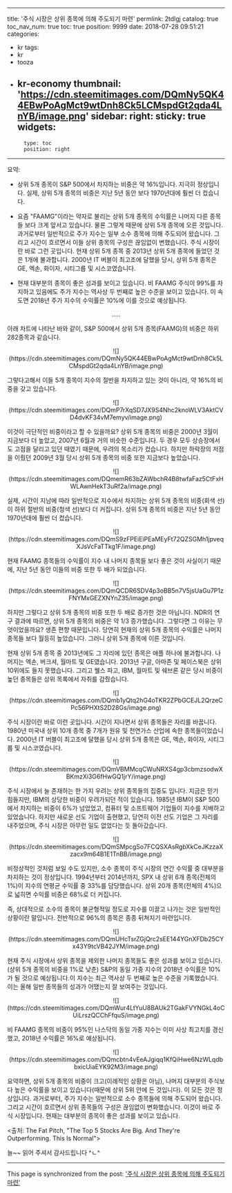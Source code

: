 
---
title: '주식 시장은 상위 종목에 의해 주도되기 마련'
permlink: 2tdlgj
catalog: true
toc_nav_num: true
toc: true
position: 9999
date: 2018-07-28 09:51:21
categories:
- kr
tags:
- kr
- tooza
- kr-economy
thumbnail: 'https://cdn.steemitimages.com/DQmNy5QK44EBwPoAgMct9wtDnh8Ck5LCMspdGt2qda4LnYB/image.png'
sidebar:
    right:
        sticky: true
widgets:
    -
        type: toc
        position: right
---


요약: 

- 상위 5개 종목이 S&P 500에서 차지하는 비중은 약 16%입니다. 지극히 정상입니다. 실제, 상위 5개 종목의 비중은 지난 5년 동안 보다 1970년대에 훨씬 더 컸습니다. 

- 요즘 "FAAMG"이라는 약자로 불리는 상위 5개 종목의 수익률은 나머지 다른 종목들 보다 크게 앞서고 있습니다. 물론 그렇게 때문에 상위 5개 종목에 오른 것입니다. 과거로부터 일반적으로 주가 지수는 일부 소수 종목에 의해 주도되어 왔습니다. 그리고 시간이 흐르면서 이들 상위 종목의 구성은 끊임없이 변했습니다. 주식 시장이란 바로 그런 곳입니다. 현재 상위 5개 종목 중 2013년 상위 5개 종목에 들었던 것은 1개에 불과합니다.  2000년 IT 버블이 최고조에 달했을 당시, 상위 5개 종목은 GE, 엑손, 화이자, 시티그룹 및 시스코였습니다.  

- 현재 대부분의 종목이 좋은 성과를 보이고 있습니다. 비 FAAMG 주식이 99%를 차지하고 있음에도 주가 지수는 역사상 두 번째로 높은 수준을 보이고 있습니다. 이 속도면  2018년 주가 지수의 수익률은 10%에 이를 것으로 예상됩니다.  

<center> 
..... 
</center> 

아래 차트에 나타난 바와 같이, S&P 500에서 상위 5개 종목(FAAMG)의 비중은 하위 282종목과 같습니다.  

<center> 
![](https://cdn.steemitimages.com/DQmNy5QK44EBwPoAgMct9wtDnh8Ck5LCMspdGt2qda4LnYB/image.png)
</center> 

그렇다고해서 이들 5개 종목이 지수의 절반을 차지하고 있는 것이 아니라, 약 16%의 비중을 갖고 있습니다. 

<center> 
![](https://cdn.steemitimages.com/DQmP7rXqSD7JX9S4Nhc2knoWLV3AktCVD4dvKF34vM7emyv/image.png)
</center> 

이것이 극단적인 비중이라고 할 수 있을까요? 상위 5개 종목의 비중은 2000년 3월이 지금보다 더 높았고, 2007년 6월과 거의 비슷한 수준입니다.  두 경우 모두 상승장에서도 고점을 달리고 있던 때였기 때문에, 우려의 목소리가 컸습니다. 하지만 하락장의 저점을 이뤘던 2009년 3월 당시 상위 5개 종목의 비중 또한 지금보다 높았습니다. 

<center> 
![](https://cdn.steemitimages.com/DQmemR63bZAWbchR4B8twfaFaz5CtFxHWLAwnHekT3uRf2a/image.png)
</center> 

실제, 시간이 지남에 따라 일반적으로 지수에서 차지하는 상위 5개 종목의 비중(회색 선)이 하위 절반의 비중(청색 선)보다 더 커집니다. 상위 5개 종목의 비중은 지난 5년 동안 1970년대에 훨씬 더 컸습니다. 

<center> 
![](https://cdn.steemitimages.com/DQmS9zFPEiEiPEaMEyFt72QZSGMh1jpveqXJsVcFaTTkg1F/image.png)
</center> 

현재 FAAMG 종목들의 수익률이 지수 내 나머지 종목들 보다 좋은 것이 사실이기 때문에, 지난 5년 동안 이들의 비중 또한 두 배가 되었습니다. 

<center> 
![](https://cdn.steemitimages.com/DQmQCDR6SDV4p3oBB5n7V5jsUaGu7P1zFNYMxGEZXNYnZ35/image.png)
</center> 

하지만 그렇다고 상위 5개 종목의 비중 또한 두 배로 증가한 것은 아닙니다. NDR의 연구 결과에 따르면, 상위 5개 종목의 비중은 약 1/3 증가했습니다. 그렇다면 그 이유는 무엇이었을까요? 생존 편향 때문입니다. 당연히 현재의 상위 5개 종목의 수익률은 나머지 종목들 보다 월등히 높았습니다. 그러니 상위 5개 종목에 이른 것입니다. 

현재 상위 5개 종목 중 2013년에도 그 자리에 있던 종목은 애플 하나에 불과합니다.  나머지는 엑손, 버크셔, 월마트 및 GE였습니다. 2013년 구글, 아마존 및 페이스북은 상위 10위에도 들지 못했습니다. 그리고 웰스 파고, IBM, 월마트 및 쉐브론 같은 당시 비중이 높던 종목들은 상위 목록에서 자취를 감췄습니다. 

<center> 
![](https://cdn.steemitimages.com/DQmb1yQtq2hG4oTKR2ZPbGCEJL2QrzeCPc56PHXtS2D28Gs/image.png)
</center> 

주식 시장이란 바로 이런 곳입니다. 시간이 지나면서 상위 종목들은 자리를 바꿉니다.  1980년 미국내 상위 10개 종목 중 7개가 원유 및 천연가스 산업에 속한 종목들이었습니다. 2000년 IT 버블이 최고조에 달했을 당시 상위 5개 종목은 GE, 엑손, 화이자, 시티그룹 및 시스코였습니다.  

<center> 
![](https://cdn.steemitimages.com/DQmVBMMcqCWuNRXS4gp3cbmzsodwXBKmzXi3G6fHwGQ1jrY/image.png)
</center> 

주식 시장에서 늘 존재하는 한 가지 우려는 상위 종목들의 집중도 입니다. 지금은 믿기 힘들지만, IBM의 상당한 비중이 우려가되던 적이 있습니다. 1985년 IBM이 S&P 500에서 차지하는 비중이 6%가 넘었었고, 컴퓨터 및 소프트웨어 기업들이 지수를 지배하고 있었습니다. 하지만 새로운 선도 기업이 출현했고, 당연히 이전 선도 기업은 그 자리를 내주었으며, 주식 시장은 아무런 일도 없었다는 듯 돌아갔습니다. 

<center> 
![](https://cdn.steemitimages.com/DQmSMpcgSo7FCQSXAsRgbXkCeJKzzaXzacx9m64B1E1TnBB/image.png)
</center> 

비정상적인 것처럼 보일 수도 있지만, 소수 종목이 주식 시장의 연간 수익률 중 대부분을 차지하는 것이 정상입니다. 1994년부터 2014년까지, SPX 내 상위 6개 종목(전체의 1%)이 지수의 연평균 수익률 중 33%를 담당했습니다. 상위 20개 종목(전체의  4%)으로 넓히면 수익률 비중은 68%로 더 커집니다.  

즉, 상대적으로 소수의 종목이 불균형적일 정도로 지수를 이끌고 나가는 것은 일반적인 상황이란 말입니다. 전반적으로 96%의 종목은 종종 뒤쳐지기 마련입니다.  

<center> 
![](https://cdn.steemitimages.com/DQmUHcTsrZGjQrc2sEE144YGnXFDb25CYx43Y9tcVB42JYM/image.png)
</center> 

현재 주식 시장에서 상위 종목을 제외한 나머지 종목들도 좋은 성과를 보이고 있습니다.  (상위 5개 종목의 비중을 1%로 낮춘) S&P의 동일 가중 지수의 2018년 수익률은 10%가 될 것으로 예상됩니다.이 지수는 최근 역사상 두 번째로 높은 수준을 기록했습니다.  이는 올해 일반 종목들의 성과가 어땠는지 잘 보여주는 것입니다. 

<center> 
![](https://cdn.steemitimages.com/DQmWur4LtYuU8BAUk2TGakFVYNGkL4oCUiLrszQCChFfquS/image.png)
</center> 

비 FAAMG 종목의 비중이 95%인 나스닥의 동일 가중 지수는 이미 사상 최고치를 경신했고, 2018년 수익률은 16%로 예상됩니다. 

<center> 
![](https://cdn.steemitimages.com/DQmcbtn4vEeAJgiqq1KfQiHwe6NzWLqdbbxicUiaEYK92M3/image.png)
</center> 

요약하면, 상위 5개 종목의 비중이 크고(이례적인 상황은 아님), 나머지 대부분의 주식보다 높은 수익률을 보이고 있습니다(때문에 상위 5위 안에 든 것입니다). 이 모든 것은 정상입니다. 과거로부터, 주가 지수는 일반적으로 소수 종목들에 의해 주도되어 왔습니다. 그리고 시간이 흐르면서 상위 종목들의 구성은 끊임없이 변화했습니다. 이것이 바로 주식 시장입니다. 현재는 대부분의 종목이 좋은 성과를 보이고 있습니다.  

<출처: The Fat Pitch, "The Top 5 Stocks Are Big. And They're Outperforming. This Is Normal">

늘~~ 읽어 주셔서 감사드립니다 ^ㄴ^

- - -

This page is synchronized from the post: ['주식 시장은 상위 종목에 의해 주도되기 마련'](https://steemit.com/@pius.pius/2tdlgj)

